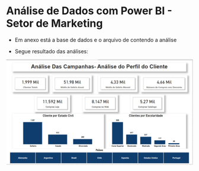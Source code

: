 # Análise de Dados com Power BI - Setor de Marketing 

* Em anexo está a base de dados e o arquivo de contendo a análise

* Segue resultado das análises:

![Análise do perfil do Cliente](perfil_cliente.png)

